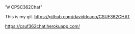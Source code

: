 "# CPSC362Chat"

This is my git. https://github.com/daviddcaoo/CSUF362CHAT

https://csuf362chat.herokuapp.com/

